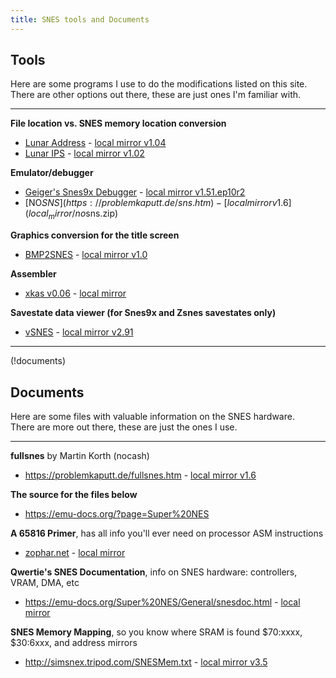 ```yaml
---
title: SNES tools and Documents
---
```


## Tools
Here are some programs I use to do the modifications listed on this site.  
There are other options out there, these are just ones I'm familiar with.

---

**File location vs. SNES memory location conversion**
- [Lunar Address](https://fusoya.eludevisibility.org/la/index.html) - [local mirror v1.04](local_mirror/la104.zip)
- [Lunar IPS](https://fusoya.eludevisibility.org/lips/index.html) - [local mirror v1.02](local_mirror/lips102.zip)

**Emulator/debugger**
- [Geiger's Snes9x Debugger](http://geigercount.net/crypt/) - [local mirror v1.51.ep10r2](local_mirror/snes9x1.51.ep10r2.zip)
- [NO$SNS](https://problemkaputt.de/sns.htm) - [local mirror v1.6](local_mirror/no$sns.zip)

**Graphics conversion for the title screen**
- [BMP2SNES](https://www.romhacking.net/utilities/923/) - [local mirror v1.0](local_mirror/BMP2SNES.zip)

**Assembler**
- [xkas v0.06](https://www.romhacking.net/utilities/269/) - [local mirror](local_mirror/xkas_v06.zip)

**Savestate data viewer (for Snes9x and Zsnes savestates only)**
- [vSNES](https://www.romhacking.net/utilities/274/) - [local mirror v2.91](local_mirror/vSNES291_exec.zip)

---

(!documents)
## Documents
Here are some files with valuable information on the SNES hardware.  
There are more out there, these are just the ones I use.

---

**fullsnes** by Martin Korth (nocash)
- <https://problemkaputt.de/fullsnes.htm> - [local mirror v1.6](local_mirror/fullsnes.htm)

**The source for the files below**
- <https://emu-docs.org/?page=Super%20NES>

**A 65816 Primer**, has all info you'll ever need on processor ASM instructions
- [zophar.net](https://www.zophar.net/fileuploads/2/10538ivwiu/65816info.txt) - [local mirror](local_mirror/65816info.txt)

**Qwertie's SNES Documentation**, info on SNES hardware: controllers, VRAM, DMA, etc
- <https://emu-docs.org/Super%20NES/General/snesdoc.html> - [local mirror](local_mirror/quertie_snes.html)

**SNES Memory Mapping**, so you know where SRAM is found $70:xxxx, $30:6xxx, and address mirrors
- <http://simsnex.tripod.com/SNESMem.txt> - [local mirror v3.5](local_mirror/SNESMem.txt)
